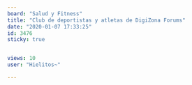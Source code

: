 ```yaml
---
board: "Salud y Fitness"
title: "Club de deportistas y atletas de DigiZona Forums"
date: "2020-01-07 17:33:25"
id: 3476
sticky: true


views: 10
user: "Hielitos~"

---
```

